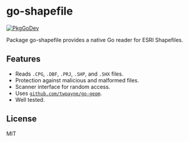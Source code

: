 # go-shapefile

[![PkgGoDev](https://pkg.go.dev/badge/github.com/twpayne/go-shapefile)](https://pkg.go.dev/github.com/twpayne/go-shapefile)

Package go-shapefile provides a native Go reader for ESRI Shapefiles.

## Features

* Reads `.CPG`, `.DBF`, `.PRJ`, `.SHP`, and `.SHX` files.
* Protection against malicious and malformed files.
* Scanner interface for random access.
* Uses [`github.com/twpayne/go-geom`](https://github.com/twpayne/go-geom).
* Well tested.

## License

MIT